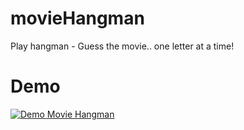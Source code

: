 # movieHangman
Play hangman - Guess the movie.. one letter at a time! 

# Demo
[![Demo Movie Hangman](https://j.gifs.com/p8xxWQ.gif)](https://gifs.com/gif/movie-hangman-demo-p8xxWQ)
